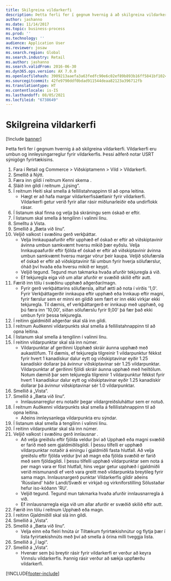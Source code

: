 ```yaml
---
title: Skilgreina vildarkerfi
description: Þetta ferli fer í gegnum hvernig á að skilgreina vildarkerfi.
author: jashanno
ms.date: 11/14/2017
ms.topic: business-process
ms.prod: ''
ms.technology: ''
audience: Application User
ms.reviewer: josaw
ms.search.region: Global
ms.search.industry: Retail
ms.author: jashanno
ms.search.validFrom: 2016-06-30
ms.dyn365.ops.version: AX 7.0.0
ms.openlocfilehash: 3909213aaefa3a63fedfc90e6c02ef89b893b16ff5841bf10249867d406c894c
ms.sourcegitcommit: 42fe9790ddf0bdad911544deaa82123a396712fb
ms.translationtype: HT
ms.contentlocale: is-IS
ms.lasthandoff: 08/05/2021
ms.locfileid: "6738649"
---
```

# <a name="define-loyalty-schemes"></a>Skilgreina vildarkerfi

[!include [banner](../includes/banner.md)]

Þetta ferli fer í gegnum hvernig á að skilgreina vildarkerfi. Vildarkerfi eru umbun og innleysingarreglur fyrir vildarkerfis. Þessi aðferð notar USRT sýnigögn fyrirtækisins.

1. Fara í Retail og Commerce > Viðskiptamenn > Vild > Vildarkerfi.
2. Smellið á Nýtt.
3. Færa inn gildi í reitnum Kenni skema .
4. Sláið inn gildi í reitnum „Lýsing“.
5. Í reitnum Heiti skal smella á fellilistahnappinn til að opna leitina.
    * Hægt er að hafa margar vildarkerfisáætlanir fyrir vildarkerfi. Vildarkerfi getur verið fyrir allar rásir miðlunarleiðir eða undirflokk rásar.  
6. Í listanum skal finna og velja þá skráningu sem óskað er eftir.
7. Í listanum skal smella á tengilinn í valinni línu.
8. Smelltu á Vista.
9. Smellið á „Bæta við línu“.
10. Veljið valkost í svæðinu gerð verkþáttar.
    * Velja Innkaupaafurðir eftir upphæð ef óskað er eftir að viðskiptavinir ávinna umbun samkvæmt hversu mikið þær eyðslu. Velja Innkaupaafurðir eftir fjölda ef óskað er eftir að viðskiptavinir ávinna umbun samkvæmt hversu margar vörur þeir kaupa.  Veljið sölufærsla ef óskað er eftir að viðskiptavinir fái umbun fyrir hverja sölufærslur, óháð því hvaða eða hversu mikið er keypt.  
    * Veljið tegund. Tegund mun takmarka hvaða afurðir tekjuregla á við.  
    * Ef tekjuregla eiga við um allar afurðir er svæðið skilið eftir autt.  
11. Færið inn tölu í svæðinu upphæð aðgerðar/magn.
    *  Fyrir gerð verkþáttarins sölufærsla, alltaf ætti að nota í virðis '1,0'. Fyrir Verkþáttagerðir innkaupa eftir upphæð eða Innkaup eftir magni, fyrir færslur sem er minni en gildið sem fært er inn ekki virkjar ekki tekjuregla. Til dæmis, ef verkþáttargerð er innkaup með upphæð, og þú færa inn '10,00', síðan sölufærslu fyrir 9,00' þá fær það ekki umbun fyrir þessa tekjuregla.  
12. Í reitinn gjaldmiðill aðgerðar skal slá inn gildi.
13. Í reitnum Auðkenni vildarpunkts skal smella á fellilistahnappinn til að opna leitina.
14. Í listanum skal smella á tengilinn í valinni línu.
15. Í reitinn vildarpunktar skal slá inn númer.
    * Vildarpunktar af gerðinni Upphæð skráir áunna upphæð með aukastöfum. Til dæmis, ef tekjuregla tilgreinir 1 vildarpunktur fékkst fyrir hvert 1 kanadískur dalur eytt og viðskiptavinar eyðir 1.25 kanadískir dollarar þá ávinnur viðskiptavinar sér 1.25 vildarpunktar. Vildarpunktar af gerðinni fjöldi skráir áunna upphæð með heiltölum. Notum dæmið þar sem tekjuregla tilgreinir 1 vildarpunktur fékkst fyrir hvert 1 kanadískur dalur eytt og viðskiptavinar eyðir 1.25 kanadískir dollarar þá ávinnur viðskiptavinar sér 1.0 vildarpunktar.  
16. Smellið á „Vista“.
17. Smellið á „Bæta við línu“.
    * Innlausnarreglur eru notaðir þegar vildargreiðsluháttur sem er notuð.  
18. Í reitnum Auðkenni vildarpunkts skal smella á fellilistahnappinn til að opna leitina.
    * Aðeins innleysanlega vildarpunkta eru sýndar.  
19. Í listanum skal smella á tengilinn í valinni línu.
20. Í reitinn vildarpunktar skal slá inn númer.
21. Veljið valkost í svæðinu gerð innlausnar .
    * Að velja greiðslu eftir fjölda veldur því að Upphæð eða magni svæðið er farið með sem gjaldmiðilsgildi. Í þessu tilfelli er upphæð vildarpunktar notaðir á einingu í gjaldmiðli fasta hlutfall. Að velja greiðslu eftir fjölda veldur því að magn eða fjölda svæðið er farið með sem fjöldagildi. Í þessu tilfelli upphæð vildarpunktar sem nota á per magn vara er föst hlutfall, hins vegar getur upphæð í gjaldmiðli verið mismunandi ef verð vara greitt með vildarpunkta breytileg fyrir sama magn. Innlausnargerð punktar Vildarkerfis gildir aðeins 'Rússland' háðir Landi/Svæði er virkjað og virkniforstilling Sölustaðar hefur iso-kóðann 'RU'.  
    * Veljið tegund. Tegund mun takmarka hvaða afurðir innlausnarregla á við.  
    * Ef innlausnarregla eiga við um allar afurðir er svæðið skilið eftir autt.  
22. Færið inn tölu í reitnum Upphæð eða magn.
23. Í reitinn Gjaldmiðill skal slá inn gildi.
24. Smellið á „Vista“.
25. Smellið á „Bæta við línu“.
    * Velja einn eða fleiri hnúta úr Tiltækum fyrirtækishnútur og flytja þær í lista fyrirtækishnúts með því að smella á örina milli tveggja lista.  
26. Smellið á „Í lagi“.
27. Smellið á „Vista“.
    * Hvenær sem þú breytir rásir fyrir vildarkerfi er verður að keyra Vinnslu vildarkerfis. Þannig rásir verður að sækja uppfærðu vildarkerfi.  



[!INCLUDE[footer-include](../../includes/footer-banner.md)]